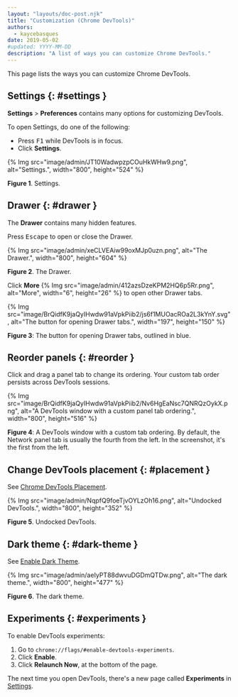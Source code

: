 ```yaml
---
layout: "layouts/doc-post.njk"
title: "Customization (Chrome DevTools)"
authors:
  - kaycebasques
date: 2019-05-02
#updated: YYYY-MM-DD
description: "A list of ways you can customize Chrome DevTools."
---
```


This page lists the ways you can customize Chrome DevTools.

## Settings {: #settings }

**Settings** > **Preferences** contains many options for customizing DevTools.

To open Settings, do one of the following:

- Press <kbd>F1</kbd> while DevTools is in focus.
- Click **Settings**.

{% Img src="image/admin/JT10WadwpzpCOuHkWHw9.png", alt="Settings.", width="800", height="524" %}

**Figure 1**. Settings.

## Drawer {: #drawer }

The **Drawer** contains many hidden features.

Press <kbd>Escape</kbd> to open or close the Drawer.

{% Img src="image/admin/xeCLVEAiw99oxMJp0uzn.png", alt="The Drawer.", width="800", height="604" %}

**Figure 2**. The Drawer.

Click **More** {% Img src="image/admin/412azsDzeKPM2HQ6p5Rr.png", alt="More", width="6", height="26" %} to open other Drawer
tabs.

{% Img src="image/BrQidfK9jaQyIHwdw91aVpkPiib2/js6f1MUOacROa2L3kYnY.svg", alt="The button for opening Drawer tabs.", width="197", height="150" %}

**Figure 3**: The button for opening Drawer tabs, outlined in blue.

## Reorder panels {: #reorder }

Click and drag a panel tab to change its ordering. Your custom tab order persists across DevTools
sessions.

{% Img src="image/BrQidfK9jaQyIHwdw91aVpkPiib2/Nv6HgEaNsc7QNRQzOykX.png", alt="A DevTools window with a custom panel tab ordering.", width="800", height="516" %}

**Figure 4**: A DevTools window with a custom tab ordering. By default, the Network panel tab is
usually the fourth from the left. In the screenshot, it's the first from the left.

## Change DevTools placement {: #placement }

See [Chrome DevTools Placement][1].

{% Img src="image/admin/NqpfQ9foeTjvOYLzOh16.png", alt="Undocked DevTools.", width="800", height="352" %}

**Figure 5**. Undocked DevTools.

## Dark theme {: #dark-theme }

See [Enable Dark Theme][2].

{% Img src="image/admin/aeIyPT88dwvuDGDmQTDw.png", alt="The dark theme.", width="800", height="477" %}

**Figure 6**. The dark theme.

## Experiments {: #experiments }

To enable DevTools experiments:

1.  Go to `chrome://flags/#enable-devtools-experiments`.
2.  Click **Enable**.
3.  Click **Relaunch Now**, at the bottom of the page.

The next time you open DevTools, there's a new page called **Experiments** in [Settings][3].

[1]: /web/tools/chrome-devtools/customize/placement
[2]: /web/tools/chrome-devtools/customize/dark-theme
[3]: #settings
